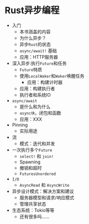 # Rust异步编程

- 入门
  * 本书涵盖的内容
  * 为什么异步？
  * 异步`Rust`的状态
  * `async/await!` 基础
  * 应用：HTTP服务器
- 深入异步:执行`Future`和任务
  * `Future`特质
  * 使用`LocalWaker`和`Waker`唤醒任务
    - 应用：构建计时器
  * 应用：构建执行者
  * 执行者和系统IO
- `async/await`
  * 是什么和为什么
  * `async块`，闭包和函数
  * 应用：XXX
- Pinning
  * 实际用途
- 流
  * 模式：迭代和并发
- 一次执行多个`Future`
  * `select!` 和 `join!`
  * Spawning
  * 撤销和超时
  * `FuturesUnordered`
- `I/O`
  * `AsyncRead` 和 `AsyncWrite`
- 异步设计模式：解决方案和建议
  * 服务器模型和请求/响应模式
  * 管理共享状态
- 生态系统：Tokio等等
  * 还有很多吗......